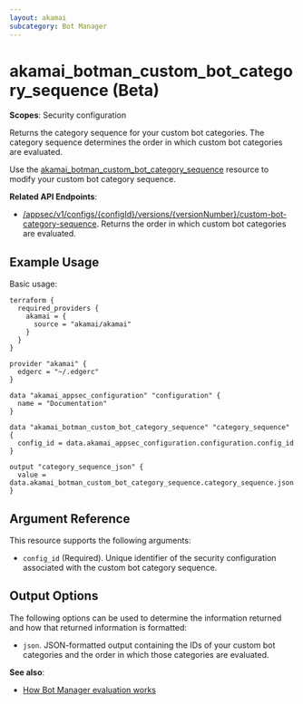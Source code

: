 ```yaml
---
layout: akamai
subcategory: Bot Manager
---
```


# akamai_botman_custom_bot_category_sequence (Beta)

**Scopes**: Security configuration

Returns the category sequence for your custom bot categories. The category sequence determines the order in which custom bot categories are evaluated.

Use the [akamai_botman_custom_bot_category_sequence](../resources/akamai_botman_custom_bot_category_sequence) resource to modify your custom bot category sequence.

**Related API Endpoints**:

- [/appsec/v1/configs/{configId}/versions/{versionNumber}/custom-bot-category-sequence](https://techdocs.akamai.com/bot-manager/reference/get-custom-bot-category-sequence). Returns the order in which custom bot categories are evaluated.

## Example Usage

Basic usage:

```
terraform {
  required_providers {
    akamai = {
      source = "akamai/akamai"
    }
  }
}

provider "akamai" {
  edgerc = "~/.edgerc"
}

data "akamai_appsec_configuration" "configuration" {
  name = "Documentation"
}

data "akamai_botman_custom_bot_category_sequence" "category_sequence" {
  config_id = data.akamai_appsec_configuration.configuration.config_id
}

output "category_sequence_json" {
  value = data.akamai_botman_custom_bot_category_sequence.category_sequence.json
}
```

## Argument Reference

This resource supports the following arguments:

- `config_id` (Required). Unique identifier of the security configuration associated with the custom bot category sequence.

## Output Options

The following options can be used to determine the information returned and how that returned information is formatted:

- `json`. JSON-formatted output containing the IDs of your custom bot categories and the order in which those categories are evaluated.

**See also**:

- [How Bot Manager evaluation works](https://techdocs.akamai.com/bot-manager/docs/how-bot-manager-evaluation-works)
